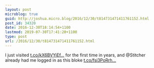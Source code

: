 ```yaml
---
layout: post
microblog: true
guid: http://joshua.micro.blog/2016/12/30/t814731471411761152.html
post_id: 34320
date: 2016-12-30T18:14:54+1100
lastmod: 2019-07-30T17:41:20+1100
type: post
url: /2016/12/30/t814731471411761152.html
---
```

I just visited [t.co/kX6BVYiEf...](https://t.co/kX6BVYiEfA) for the first time in years, and @Stitcher already had me logged in as this bloke [t.co/fsi3PoRrh...](https://t.co/fsi3PoRrhR)
